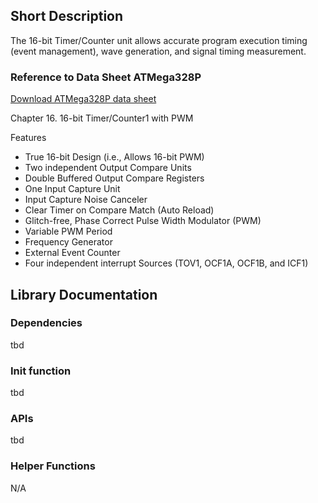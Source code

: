 ## Short Description
The 16-bit Timer/Counter unit allows accurate program execution timing (event management), wave generation,
and signal timing measurement.

### Reference to Data Sheet ATMega328P
[Download ATMega328P data sheet](http://ww1.microchip.com/downloads/en/DeviceDoc/Atmel-7810-Automotive-Microcontrollers-ATmega328P_Datasheet.pdf)

Chapter 16. 16-bit Timer/Counter1 with PWM

Features
- True 16-bit Design (i.e., Allows 16-bit PWM)
- Two independent Output Compare Units
- Double Buffered Output Compare Registers
- One Input Capture Unit
- Input Capture Noise Canceler
- Clear Timer on Compare Match (Auto Reload)
- Glitch-free, Phase Correct Pulse Width Modulator (PWM)
- Variable PWM Period
- Frequency Generator
- External Event Counter
- Four independent interrupt Sources (TOV1, OCF1A, OCF1B, and ICF1)

## Library Documentation

### Dependencies
tbd

### Init function
tbd

### APIs
tbd

### Helper Functions
N/A
